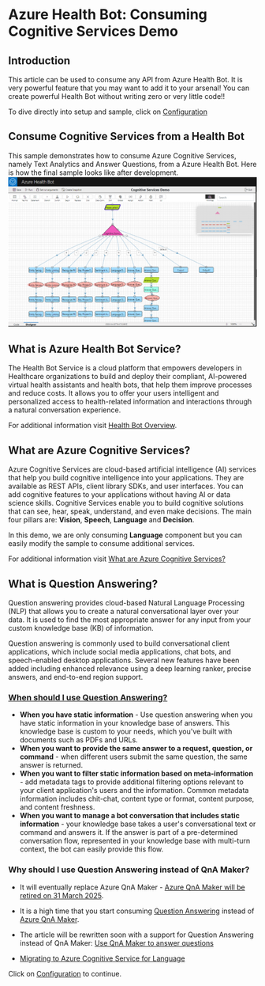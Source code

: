 # Azure Health Bot: Consuming Cognitive Services Demo

## Introduction

This article can be used to consume any API from Azure Health Bot. It is very powerful feature that you may want to add it to your arsenal! You can create powerful Health Bot without writing zero or very little code!!

To dive directly into setup and sample, click on [Configuration](./Configuration.md)

## Consume Cognitive Services from a Health Bot

This sample demonstrates how to consume Azure Cognitive Services, namely Text Analytics and Answer Questions, from a Azure Health Bot. Here is how the final sample looks like after development.
![Health Bot: Consuming Cognitive Services](./media/image001.png)

## What is Azure Health Bot Service?

The Health Bot Service is a cloud platform that empowers developers in Healthcare organizations to build and deploy their compliant, AI-powered virtual health assistants and health bots, that help them improve processes and reduce costs. It allows you to offer your users intelligent and personalized access to health-related information and interactions through a natural conversation experience.

For additional information visit [Health Bot Overview](https://docs.microsoft.com/azure/health-bot/overview#what-is-the-microsoft-health-bot-service).

## What are Azure Cognitive Services?

Azure Cognitive Services are cloud-based artificial intelligence (AI) services that help you build cognitive intelligence into your applications. They are available as REST APIs, client library SDKs, and user interfaces. You can add cognitive features to your applications without having AI or data science skills. Cognitive Services enable you to build cognitive solutions that can see, hear, speak, understand, and even make decisions. The main four pillars are: **Vision**, **Speech**, **Language** and **Decision**.

In this demo, we are only consuming **Language** component but you can easily modify the sample to consume additional services.

For additional information visit [What are Azure Cognitive Services?](https://docs.microsoft.com/azure/cognitive-services/what-are-cognitive-services)

## What is Question Answering?

Question answering provides cloud-based Natural Language Processing (NLP) that allows you to create a natural conversational layer over your data. It is used to find the most appropriate answer for any input from your custom knowledge base (KB) of information.

Question answering is commonly used to build conversational client applications, which include social media applications, chat bots, and speech-enabled desktop applications. Several new features have been added including enhanced relevance using a deep learning ranker, precise answers, and end-to-end region support.

### [When should I use Question Answering?](https://docs.microsoft.com/azure/cognitive-services/language-service/question-answering/overview#when-to-use-question-answering)

- **When you have static information** - Use question answering when you have static information in your knowledge base of answers. This knowledge base is custom to your needs, which you've built with documents such as PDFs and URLs.
- **When you want to provide the same answer to a request, question, or command** - when different users submit the same question, the same answer is returned.
- **When you want to filter static information based on meta-information** - add metadata tags to provide additional filtering options relevant to your client application's users and the information. Common metadata information includes chit-chat, content type or format, content purpose, and content freshness.
- **When you want to manage a bot conversation that includes static information** - your knowledge base takes a user's conversational text or command and answers it. If the answer is part of a pre-determined conversation flow, represented in your knowledge base with multi-turn context, the bot can easily provide this flow.

### Why should I use Question Answering instead of QnA Maker?

- It will eventually replace Azure QnA Maker - [Azure QnA Maker will be retired on 31 March 2025](https://azure.microsoft.com/updates/azure-qna-maker-will-be-retired-on-31-march-2025/).

- It is a high time that you start consuming [Question Answering](https://docs.microsoft.com/azure/cognitive-services/language-service/question-answering/overview) instead of [Azure QnA Maker](https://docs.microsoft.com/azure/cognitive-services/QnAMaker/).

- The article will be rewritten soon with a support for Question Answering instead of QnA Maker: [Use QnA Maker to answer questions](https://docs.microsoft.com/azure/bot-service/bot-builder-howto-qna)

- [Migrating to Azure Cognitive Service for Language](https://docs.microsoft.com/azure/cognitive-services/language-service/concepts/migrate)

Click on [Configuration](./Configuration.md) to continue.
